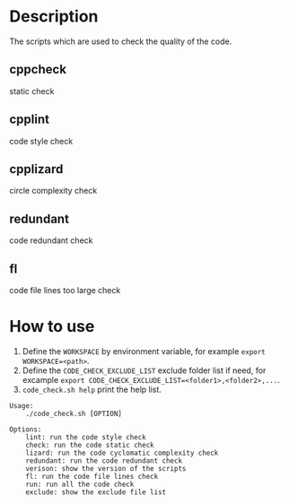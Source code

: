 # Description
The scripts which are used to check the quality of the code.

## cppcheck
static check

## cpplint
code style check

## cpplizard
circle complexity check

## redundant
code redundant check

## fl
code file lines too large check

# How to use
1. Define the `WORKSPACE` by environment variable, for example `export WORKSPACE=<path>`.
2. Define the `CODE_CHECK_EXCLUDE_LIST` exclude folder list if need, for excample `export CODE_CHECK_EXCLUDE_LIST=<folder1>,<folder2>,...`.
3. `code_check.sh help` print the help list.

```
Usage:
    ./code_check.sh [OPTION]

Options:
    lint: run the code style check
    check: run the code static check
    lizard: run the code cyclomatic complexity check
    redundant: run the code redundant check
    verison: show the version of the scripts
    fl: run the code file lines check
    run: run all the code check
    exclude: show the exclude file list

```